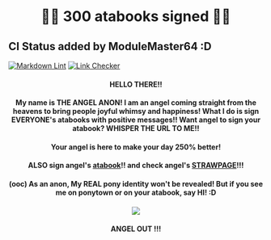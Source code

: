 # <p align="center"> 🎊🎊 300 atabooks signed 🎊🎊

## CI Status added by ModuleMaster64 :D

[![Markdown Lint](https://github.com/angel-anon/angel-anon/actions/workflows/lint.yml/badge.svg)](https://github.com/angel-anon/angel-anon/actions/workflows/lint.yml)
[![Link Checker](https://github.com/angel-anon/angel-anon/actions/workflows/links.yml/badge.svg)](https://github.com/angel-anon/angel-anon/actions/workflows/links.yml)


#### <p align="center"> HELLO THERE!!
#### <p align="center"> My name is THE ANGEL ANON! I am an angel coming straight from the heavens to bring people joyful whimsy and happiness! What I do is sign EVERYONE's atabooks with positive messages!! Want angel to sign your atabook? WHISPER THE URL TO ME!!
#### <p align="center"> Your angel is here to make your day 250% better!
#### <p align="center"> ALSO sign angel's [atabook](https://angel-anon.atabook.org/?page=1)!! and check angel's [STRAWPAGE](https://angel-anon.straw.page/)!!!
#### <p align="center"> (ooc) As an anon, My REAL pony identity won't be revealed! But if you see me on ponytown or on your atabook, say HI! :D
#### <p align="center"> ![](https://files.catbox.moe/31stfv.png)
#### <p align="center"> ANGEL OUT !!!
